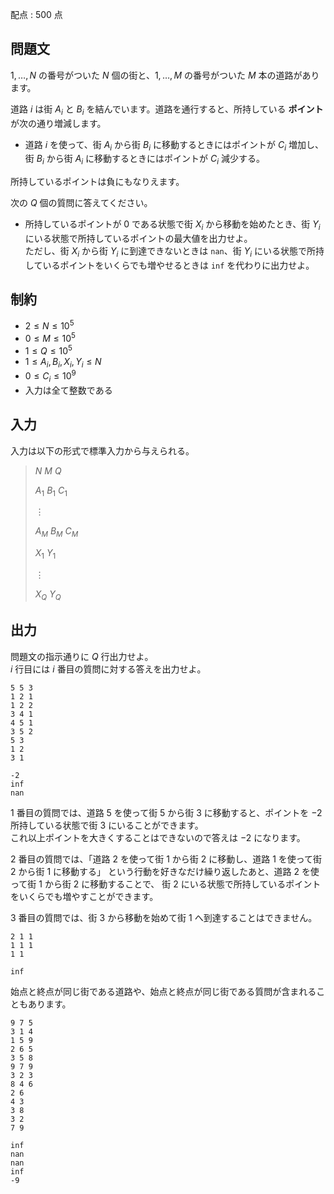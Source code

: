 配点 : $500$ 点

## 問題文

$1,\ldots,N$ の番号がついた $N$ 個の街と、$1,\ldots,M$ の番号がついた $M$ 本の道路があります。

道路 $i$ は街 $A_i$ と $B_i$ を結んでいます。道路を通行すると、所持している **ポイント** が次の通り増減します。  

- 道路 $i$ を使って、街 $A_i$ から街 $B_i$ に移動するときにはポイントが $C_i$ 増加し、街 $B_i$ から街 $A_i$ に移動するときにはポイントが $C_i$ 減少する。

所持しているポイントは負にもなりえます。

次の $Q$ 個の質問に答えてください。

- 所持しているポイントが $0$ である状態で街 $X_i$ から移動を始めたとき、街 $Y_i$ にいる状態で所持しているポイントの最大値を出力せよ。<br>
ただし、街 $X_i$ から街 $Y_i$ に到達できないときは `nan`、街 $Y_i$ にいる状態で所持しているポイントをいくらでも増やせるときは `inf` を代わりに出力せよ。

## 制約

- $2\leq N \leq 10^5$
- $0\leq M \leq 10^5$
- $1\leq Q \leq 10^5$
- $1\leq A_i,B_i,X_i,Y_i \leq N$
- $0\leq C_i \leq 10^9$
- 入力は全て整数である

## 入力

入力は以下の形式で標準入力から与えられる。

> $N$ $M$ $Q$
> 
> $A_1$ $B_1$ $C_1$
> 
> $\vdots$
> 
> $A_M$ $B_M$ $C_M$
> 
> $X_1$ $Y_1$
> 
> $\vdots$
> 
> $X_Q$ $Y_Q$

## 出力

問題文の指示通りに $Q$ 行出力せよ。<br>
$i$ 行目には $i$ 番目の質問に対する答えを出力せよ。

```input1
5 5 3
1 2 1
1 2 2
3 4 1
4 5 1
3 5 2
5 3
1 2
3 1
```

```output1
-2
inf
nan
```

$1$ 番目の質問では、道路 $5$ を使って街 $5$ から街 $3$ に移動すると、ポイントを $-2$ 所持している状態で街 $3$ にいることができます。<br>
これ以上ポイントを大きくすることはできないので答えは $-2$ になります。

$2$ 番目の質問では、「道路 $2$ を使って街 $1$ から街 $2$ に移動し、道路 $1$ を使って街 $2$ から街 $1$ に移動する」
という行動を好きなだけ繰り返したあと、道路 $2$ を使って街 $1$ から街 $2$ に移動することで、
街 $2$ にいる状態で所持しているポイントをいくらでも増やすことができます。

$3$ 番目の質問では、街 $3$ から移動を始めて街 $1$ へ到達することはできません。

```input2
2 1 1
1 1 1
1 1
```

```output2
inf
```

始点と終点が同じ街である道路や、始点と終点が同じ街である質問が含まれることもあります。

```input3
9 7 5
3 1 4
1 5 9
2 6 5
3 5 8
9 7 9
3 2 3
8 4 6
2 6
4 3
3 8
3 2
7 9
```

```output3
inf
nan
nan
inf
-9
```